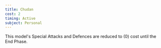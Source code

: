 ```yaml
---
title: Chudan
cost: 2
timing: Active
subject: Personal
---
```

This model's Special Attacks and Defences are reduced to (0) cost until the End Phase.